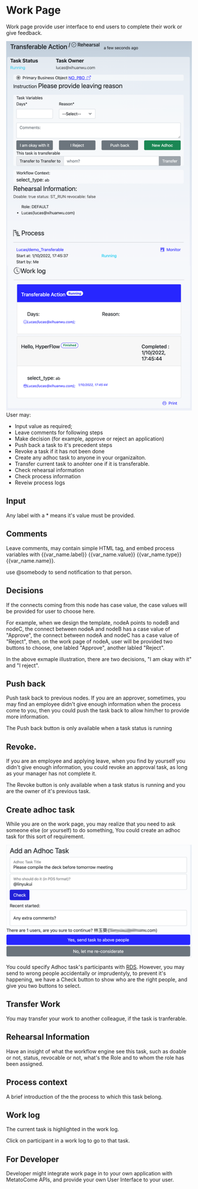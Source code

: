 # Work Page

Work page provide user interface to end users to complete their work or give feedback.

![workpage](/img/workpage.png)
User may:

- Input value as required;
- Leave comments for following steps
- Make decision (for example, approve or reject an application)
- Push back a task to it's precedent steps
- Revoke a task if it has not been done
- Create any adhoc task to anyone in your organizaiton.
- Transfer current task to anohter one if it is transferable.
- Check rehearsal information
- Check process information
- Reveiw process logs

## Input

Any label with a \* means it's value must be provided.

## Comments

Leave comments, may contain simple HTML tag, and embed process variables with {{var_name.label}} {{var_name.value}} {{var_name.type}} {{var_name.name}}.

use @somebody to send notification to that person.

## Decisions

If the connects coming from this node has case value, the case values will be provided for user to choose here.

For example, when we design the template, nodeA points to nodeB and nodeC, the connect between nodeA and nodeB has a case value of "Approve", the connect between nodeA and nodeC has a case value of "Reject", then, on the work page of nodeA, user will be provided two buttons to choose, one labled "Approve", another labled "Reject".

In the above exmaple illustration, there are two decisions, "I am okay with it" and "I reject".

## Push back

Push task back to previous nodes.
If you are an approver, sometimes, you may find an employee didn't give enough information when the process come to you, then you could push the task back to allow him/her to provide more information.

The Push back button is only available when a task status is running

## Revoke.

If you are an employee and applying leave, when you find by yourself you didn't give enough information, you could revoke an approval task, as long as your manager has not complete it.

The Revoke button is only available when a task status is running and you are the owner of it's previous task.

## Create adhoc task

While you are on the work page, you may realize that you need to ask someone else (or yourself) to do something, You could create an adhoc task for this sort of requirement.

![createadhoc](/img/createadhoc.png)

You could specify Adhoc task's participants with [RDS](/designer/rds.md). However, you may send to wrong people accidentally or imprudentyly, to prevent it's happening, we have a Check button to show who are the right people, and give you two buttons to select.

## Transfer Work

You may transfer your work to another colleague, if the task is tranferable.

## Rehearsal Information

Have an insight of what the workflow engine see this task, such as doable or not, status, revocable or not, what's the Role and to whom the role has been assigned.

## Process context

A brief introduction of the the process to which this task belong.

## Work log

The current task is highlighted in the work log.

Click on participant in a work log to go to that task.

## For Developer

Developer might integrate work page in to your own application with MetatoCome APIs, and provide your own User Interface to your user.
